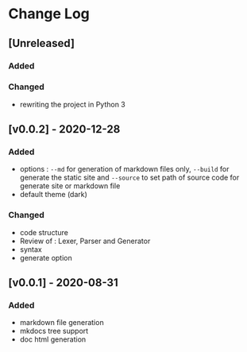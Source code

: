 # Change Log

## [Unreleased]
### Added

### Changed
- rewriting the project in Python 3

## [v0.0.2] - 2020-12-28
### Added
- options : `--md` for generation of markdown files only,  `--build` for generate the static site and `--source` to set path of source code for generate site or markdown file
- default theme (dark)

### Changed
- code structure
- Review of : Lexer, Parser and Generator
- syntax
- generate option

## [v0.0.1] - 2020-08-31
### Added
- markdown file generation
- mkdocs tree support
- doc html generation